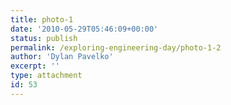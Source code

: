 ```yaml
---
title: photo-1
date: '2010-05-29T05:46:09+00:00'
status: publish
permalink: /exploring-engineering-day/photo-1-2
author: 'Dylan Pavelko'
excerpt: ''
type: attachment
id: 53
---
```

<!DOCTYPE html PUBLIC "-//W3C//DTD HTML 4.0 Transitional//EN" "http://www.w3.org/TR/REC-html40/loose.dtd">
<?xml encoding="UTF-8">
